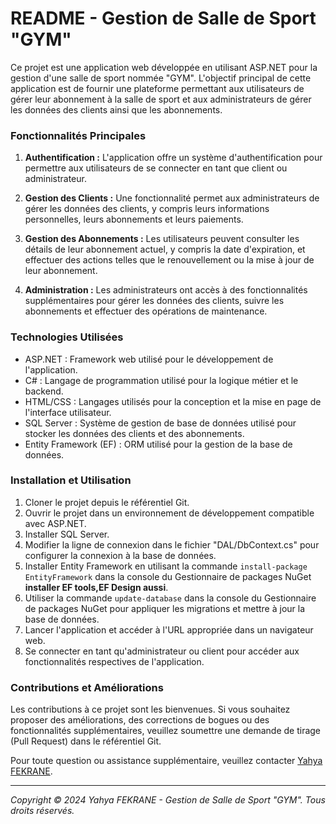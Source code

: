# README - Gestion de Salle de Sport "GYM"

Ce projet est une application web développée en utilisant ASP.NET pour la gestion d'une salle de sport nommée "GYM". L'objectif principal de cette application est de fournir une plateforme permettant aux utilisateurs de gérer leur abonnement à la salle de sport et aux administrateurs de gérer les données des clients ainsi que les abonnements.

### Fonctionnalités Principales

1. **Authentification :** L'application offre un système d'authentification pour permettre aux utilisateurs de se connecter en tant que client ou administrateur.

2. **Gestion des Clients :** Une fonctionnalité permet aux administrateurs de gérer les données des clients, y compris leurs informations personnelles, leurs abonnements et leurs paiements.

3. **Gestion des Abonnements :** Les utilisateurs peuvent consulter les détails de leur abonnement actuel, y compris la date d'expiration, et effectuer des actions telles que le renouvellement ou la mise à jour de leur abonnement.

4. **Administration :** Les administrateurs ont accès à des fonctionnalités supplémentaires pour gérer les données des clients, suivre les abonnements et effectuer des opérations de maintenance.

### Technologies Utilisées

- ASP.NET : Framework web utilisé pour le développement de l'application.
- C# : Langage de programmation utilisé pour la logique métier et le backend.
- HTML/CSS : Langages utilisés pour la conception et la mise en page de l'interface utilisateur.
- SQL Server : Système de gestion de base de données utilisé pour stocker les données des clients et des abonnements.
- Entity Framework (EF) : ORM utilisé pour la gestion de la base de données.

### Installation et Utilisation

1. Cloner le projet depuis le référentiel Git.
2. Ouvrir le projet dans un environnement de développement compatible avec ASP.NET.
3. Installer SQL Server.
4. Modifier la ligne de connexion dans le fichier "DAL/DbContext.cs" pour configurer la connexion à la base de données.
5. Installer Entity Framework en utilisant la commande `install-package EntityFramework` dans la console du Gestionnaire de packages NuGet **installer EF tools,EF Design aussi**.
6. Utiliser la commande `update-database` dans la console du Gestionnaire de packages NuGet pour appliquer les migrations et mettre à jour la base de données.
7. Lancer l'application et accéder à l'URL appropriée dans un navigateur web.
8. Se connecter en tant qu'administrateur ou client pour accéder aux fonctionnalités respectives de l'application.

### Contributions et Améliorations

Les contributions à ce projet sont les bienvenues. Si vous souhaitez proposer des améliorations, des corrections de bogues ou des fonctionnalités supplémentaires, veuillez soumettre une demande de tirage (Pull Request) dans le référentiel Git.


Pour toute question ou assistance supplémentaire, veuillez contacter [Yahya FEKRANE](mailto:fekyah0@gmail.com).

---

*Copyright © 2024 Yahya FEKRANE - Gestion de Salle de Sport "GYM". Tous droits réservés.*
